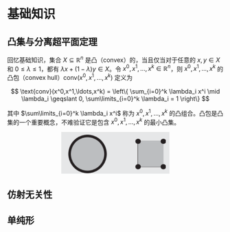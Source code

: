 # 基础知识

## 凸集与分离超平面定理
回忆基础知识，集合 $X \subseteq \mathbb{R}^n$ 是凸（convex）的，当且仅当对于任意的 $x, y \in X$ 和 $0 \leqslant \lambda \leqslant 1$，都有 $\lambda x + (1 - \lambda) y \in X$。令 $x^0,x^1,\ldots,x^k \in \mathbb{R}^n$，则 $x^0,x^1,\ldots,x^k$ 的凸包（convex hull）$\text{conv}(x^0,x^1,\ldots,x^k)$ 定义为

$$ \text{conv}(x^0,x^1,\ldots,x^k) = \left\{ \sum_{i=0}^k \lambda_i x^i \mid \lambda_i \geqslant 0, \sum\limits_{i=0}^k \lambda_i = 1 \right\} $$

其中 $\sum\limits_{i=0}^k \lambda_i x^i$ 称为 $x^0,x^1,\ldots,x^k$ 的凸组合。凸包是凸集的一个重要概念，不难验证它是包含 $x^0,x^1,\ldots,x^k$ 的最小凸集。

<div style="text-align: center;">
<img src="/assets/images/tcs/optimization/basic/extreme.png" width="50%" style="margin: 0 auto;">
</div>

## 仿射无关性


## 单纯形
